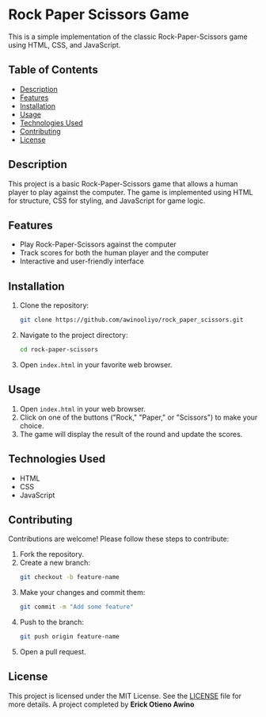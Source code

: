 # Rock Paper Scissors Game

This is a simple implementation of the classic Rock-Paper-Scissors game using HTML, CSS, and JavaScript.

## Table of Contents
- [Description](#description)
- [Features](#features)
- [Installation](#installation)
- [Usage](#usage)
- [Technologies Used](#technologies-used)
- [Contributing](#contributing)
- [License](#license)

## Description
This project is a basic Rock-Paper-Scissors game that allows a human player to play against the computer. The game is implemented using HTML for structure, CSS for styling, and JavaScript for game logic.

## Features
- Play Rock-Paper-Scissors against the computer
- Track scores for both the human player and the computer
- Interactive and user-friendly interface

## Installation
1. Clone the repository:
    ```sh
    git clone https://github.com/awinooliyo/rock_paper_scissors.git
    ```
2. Navigate to the project directory:
    ```sh
    cd rock-paper-scissors
    ```
3. Open `index.html` in your favorite web browser.

## Usage
1. Open `index.html` in your web browser.
2. Click on one of the buttons ("Rock," "Paper," or "Scissors") to make your choice.
3. The game will display the result of the round and update the scores.

## Technologies Used
- HTML
- CSS
- JavaScript

## Contributing
Contributions are welcome! Please follow these steps to contribute:
1. Fork the repository.
2. Create a new branch:
    ```sh
    git checkout -b feature-name
    ```
3. Make your changes and commit them:
    ```sh
    git commit -m "Add some feature"
    ```
4. Push to the branch:
    ```sh
    git push origin feature-name
    ```
5. Open a pull request.

## License
This project is licensed under the MIT License. See the [LICENSE](LICENSE) file for more details.
A project completed by **Erick Otieno Awino**